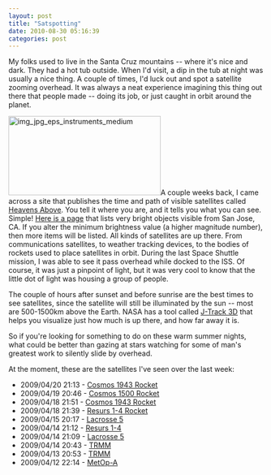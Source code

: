 ```yaml
---
layout: post
title: "Satspotting"
date: 2010-08-30 05:16:39
categories: post
---
```

My folks used to live in the Santa Cruz mountains -- where it's nice and dark.  They had a hot tub outside.  When I'd visit, a dip in the tub at night was usually a nice thing.  A couple of times, I'd luck out and spot a satellite zooming overhead.  It was always a neat experience imagining this thing out there that people made -- doing its job, or just caught in orbit around the planet.

<img src="http://thenobot.org/wp-content/uploads/2009/04/img_jpg_eps_instruments_medium-300x156.jpg" alt="img_jpg_eps_instruments_medium" title="img_jpg_eps_instruments_medium" width="300" height="156" class="alignright size-medium wp-image-200" />A couple weeks back, I came across a site that publishes the time and path of visible satellites called <a href="http://heavens-above.com/">Heavens Above</a>.  You tell it where you are, and it tells you what you can see.  Simple!  <a href="http://heavens-above.com/allsats.asp?Mag=3.5&lat=37.339&lng=-121.894&loc=San+Jose&alt=24&tz=PST">Here is a page</a> that lists very bright objects visible from San Jose, CA.  If you alter the minimum brightness value (a higher magnitude number), then more items will be listed.  All kinds of satellites are up there.  From communications satellites, to weather tracking devices, to the bodies of rockets used to place satellites in orbit.  During the last Space Shuttle mission, I was able to see it pass overhead while docked to the ISS.  Of course, it was just a pinpoint of light, but it was very cool to know that the little dot of light was housing a group of people.

The couple of hours after sunset and before sunrise are the best times to see satellites, since the satellite will still be illuminated by the sun -- most are 500-1500km above the Earth.  NASA has a tool called <a href="http://science.nasa.gov/Realtime/jtrack/3d/JTrack3d.html">J-Track 3D</a> that helps you visualize just how much is up there, and how far away it is.

So if you're looking for something to do on these warm summer nights, what could be better than gazing at stars watching for some of man's greatest work to silently slide by overhead.

At the moment, these are the satellites I've seen over the last week:
<ul class="satlist">
<li>2009/04/20 21:13 - <a href="http://heavens-above.com/satinfo.aspx?SatID=19120">Cosmos 1943 Rocket</a></li>
<li>2009/04/19 20:46 - <a href="http://heavens-above.com/satinfo.aspx?SatID=14373">Cosmos 1500 Rocket</a></li>
<li>2009/04/18 21:51 - <a href="http://heavens-above.com/satinfo.aspx?SatID=19120">Cosmos 1943 Rocket</a></li>
<li>2009/04/18 21:39 - <a href="http://heavens-above.com/satinfo.aspx?SatID=25400">Resurs 1-4 Rocket</a></li>
<li>2009/04/15 20:17 - <a href="http://heavens-above.com/satinfo.aspx?SatID=28646">Lacrosse 5</a></li>
<li>2009/04/14 21:12 - <a href="http://heavens-above.com/satinfo.aspx?SatID=25400">Resurs 1-4</a></li>
<li>2009/04/14 21:09 - <a href="http://heavens-above.com/satinfo.aspx?SatID=28646">Lacrosse 5</a></li>
<li>2009/04/14 20:43 - <a href="http://heavens-above.com/satinfo.aspx?SatID=25063">TRMM</a></li>
<li>2009/04/13 20:53 - <a href="http://heavens-above.com/satinfo.aspx?SatID=25063">TRMM</a></li>
<li>2009/04/12 22:14 - <a href="http://heavens-above.com/satinfo.aspx?SatID=29499">MetOp-A</a></li>
</ul>

